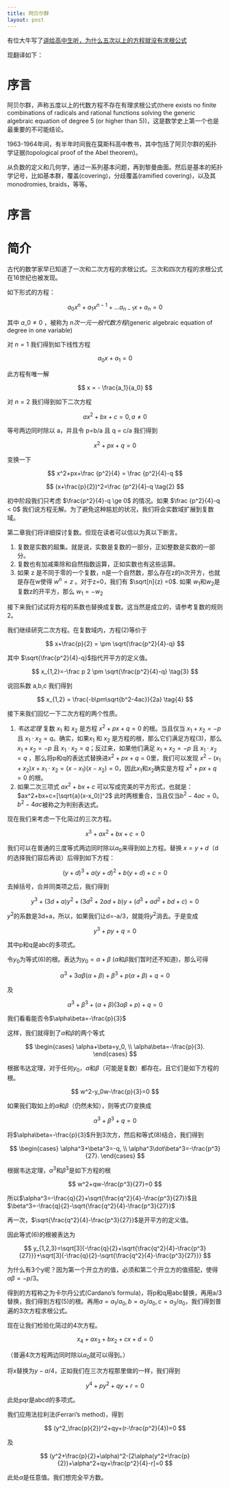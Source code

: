 ```yaml
---
title: 阿贝尔群
layout: post
---
```


有位大牛写了[讲给高中生听，为什么五次以上的方程就没有求根公式](http://www.maths.ed.ac.uk/~aar/papers/abel.pdf)

现翻译如下：

# 序言

阿贝尔群，声称五度以上的代数方程不存在有理求根公式(there exists no finite combinations of radicals
and rational functions solving the generic algebraic equation of degree
5 (or higher than 5))，这是数学史上第一个也是最重要的不可能结论。

1963-1964年间，有半年时间我在莫斯科高中教书，其中包括了阿贝尔群的拓扑学证据(topological proof of the Abel
theorem)。

从负数的定义和几何学，通过一系列基本问题，再到黎曼曲面。然后是基本的拓扑学记号，比如基本群，覆盖(covering)，分歧覆盖(ramified covering)，以及其monodromies, braids，等等。

# 序言

# 简介

古代的数学家早已知道了一次和二次方程的求根公式。三次和四次方程的求根公式在16世纪也被发现。

如下形式的方程：

$$
a_0x^n+a_1x^{n-1}+\dots a_{n-1}x+a_n=0
$$

其中
$a\_0\neq 0$
，被称为 _n次一元一般代数方程_(generic algebraic equation of degree in
one variable)

对 $n=1$ 我们得到如下线性方程

$$
a_0x+a_1=0
$$

此方程有唯一解

$$
x = - \frac{a_1}{a_0}
$$

对 $n=2$ 我们得到如下二次方程

$$
ax^2+bx+c=0, a\neq 0 \tag{1}
$$

等号两边同时除以 a，并且令 p=b/a 且 q = c/a 我们得到

$$
x^2+px+q=0
$$

变换一下

$$
x^2+px+\frac {p^2}{4} = \frac {p^2}{4}-q
$$

$$
(x+\frac{p}{2})^2=\frac {p^2}{4}-q \tag{2}
$$

初中阶段我们只考虑 $\frac{p^2}{4}-q \ge 0$ 的情况。如果 $\frac {p^2}{4}-q < 0$ 我们说方程无解。为了避免这种尴尬的状况，我们将会实数域扩展到复数域。

第二章我们将详细探讨复数。但现在读者可以信以为真以下断言。

1. 复数是实数的超集。就是说，实数是复数的一部分，正如整数是实数的一部分。
2. 复数也有加减乘除和自然指数运算，正如实数也有这些运算。
3. 如果 z 是不同于零的一个复数，n是一个自然数，那么存在z的n次开方，也就是存在w使得 $w^n=z$ 。对于z=0，我们有 $\sqrt[n]{z} =0$. 如果 $w_1$和$w_2$是复数z的开平方，那么 $w_1=-w_2$

接下来我们试试将方程的系数也替换成复数。这当然是成立的，请参考复数的规则2。

我们继续研究二次方程。在复数域内，方程(2)等价于

$$
x+\frac{p}{2} = \pm \sqrt{\frac{p^2}{4}-q}
$$

其中 $\sqrt{\frac{p^2}{4}-q}$指代开平方的定义值。

$$
x_{1,2}=-\frac p 2 \pm \sqrt{\frac{p^2}{4}-q} \tag{3}
$$

说回系数 a,b,c 我们得到

$$
x_{1,2} = \frac{-b\pm\sqrt{b^2-4ac}}{2a} \tag{4}
$$

接下来我们回忆一下二次方程的两个性质。

1. _韦达定理_ 复数 $x_1$ 和 $x_2$ 是方程 $x^2+px+q=0$ 的根。当且仅当 $x_1+x_2=-p$ 且 $x_1 \cdot x_2=q$。确实，如果$x_1$ 和 $x_2$ 是方程的根，那么它们满足方程(3)，那么$x_1+x_2=-p$ 且 $x_1 \cdot x_2=q$；反过来，如果他们满足 $x_1+x_2=-p$ 且 $x_1 \cdot x_2=q$ ，那么将p和q的表达式替换进$x^2+px+q=0$里，我们可以发现 $x^2-(x_1+x_2)x+x_1 \cdot x_2=(x-x_1)(x-x_2)=0$，因此$x_1$和$x_2$确实是方程 $x^2+px+q=0$ 的根。
2. 如果二次三项式 $ax^2+bx+c$ 可以写成完美的平方形式，也就是：$ax^2+bx+c=[\sqrt{a}(x-x_0)]^2$ 此时两根重合，当且仅当$b^2-4ac=0$。$b^2-4ac$被称之为判别表达式。

现在我们来考虑一下化简过的三次方程。

$$
x^3+ax^2+bx+c=0 \tag{5}
$$

我们可以在普通的三度等式两边同时除以$a_0$来得到如上方程。替换 $x=y+d$（d的选择我们容后再谈）后得到如下方程：

$$
(y+d)^3+a(y+d)^2+b(y+d)+c=0
$$

去掉括号，合并同类项之后，我们得到

$$
y^3+(3d+a)y^2+(3d^2+2ad+b)y+(d^3+ad^2+bd+c)=0
$$

$y^2$的系数是3d+a，所以，如果我们让d=-a/3，就能将$y^2$消去。于是变成

$$
y^3+py+q=0 \tag{6}
$$

其中p和q是abc的多项式。

令$y_0$为等式(6)的根。表达为$y_0=\alpha+\beta$ ($\alpha$和$\beta$我们暂时还不知道)，那么可得

$$
\alpha^3+3\alpha\beta(\alpha+\beta)+\beta^3+p(\alpha+\beta)+q=0
$$

及

$$
\alpha^3+\beta^3+(\alpha+\beta)(3\alpha\beta+p)+q=0 \tag{7}
$$

我们看看能否令$\alpha\beta=-\frac{p}{3}$

这样，我们就得到了$\alpha$和$\beta$的两个等式

$$
\begin{cases}
\alpha+\beta=y_0,  \\ 
\alpha\beta=-\frac{p}{3}.
\end{cases}
$$

根据韦达定理，对于任何$y_0$，$\alpha$和$\beta$（可能是复数）都存在。且它们是如下方程的根。

$$
w^2-y_0w-\frac{p}{3}=0
$$

如果我们取如上的$\alpha$和$\beta$（仍然未知），则等式(7)变换成

$$
\alpha^3+\beta^3+q=0 \tag{8}
$$

将$\alpha\beta=-\frac{p}{3}$升到3次方，然后和等式(8)结合，我们得到

$$
\begin{cases}
\alpha^3+\beta^3=-q,  \\ 
\alpha^3\dot\beta^3=-\frac{p^3}{27}.
\end{cases}
$$

根据韦达定理，$\alpha^3$和$\beta^3$是如下方程的根

$$
w^2+qw-\frac{p^3}{27}=0
$$

所以$\alpha^3=-\frac{q}{2}+\sqrt{\frac{q^2}{4}-\frac{p^3}{27}}$且$\beta^3=-\frac{q}{2}-\sqrt{\frac{q^2}{4}-\frac{p^3}{27}}$

再一次，$\sqrt{\frac{q^2}{4}-\frac{p^3}{27}}$是开平方的定义值。

因此等式(6)的根被表达为

$$
y_{1,2,3}=\sqrt[3]{-\frac{q}{2}+\sqrt{\frac{q^2}{4}-\frac{p^3}{27}}}+\sqrt[3]{-\frac{q}{2}-\sqrt{\frac{q^2}{4}-\frac{p^3}{27}}}
$$

为什么有3个y呢？因为第一个开立方的值，必须和第二个开立方的值搭配，使得$\alpha\beta=-p/3$。

得到的方程称之为卡尔丹公式(Cardano’s formula)，将p和q用abc替换，再用a/3替换，我们得到方程(5)的根。再用$a=a_1/a_0, b=a_2/a_0,c=a_3/a_0$，我们得到普遍的3次方程求根公式。

现在让我们检验化简过的4次方程。

$$
x_4+ax_3+bx_2+cx+d=0 \tag{9}
$$

（普遍4次方程两边同时除以$a_0$就可以得到。）

将x替换为$y-a/4$，正如我们在三次方程那里做的一样，我们得到

$$
y^4+py^2+qy+r=0 \tag{10}
$$

此处pqr是abcd的多项式。

我们应用法拉利法(Ferrari’s method)，得到

$$
(y^2_\frac{p}{2})^2+qy+(r-\frac{p^2}{4})=0
$$

及

$$
(y^2+\frac{p}{2}+\alpha)^2-[2\alpha(y^2+\frac{p}{2})+\alpha^2+qy+\frac{p^2}{4}-r]=0
$$

此处$\alpha$是任意值。我们想完全平方数。


